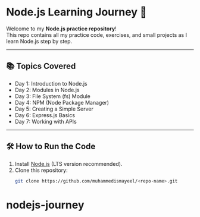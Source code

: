 # Node.js Learning Journey 🚀

Welcome to my **Node.js practice repository**!  
This repo contains all my practice code, exercises, and small projects as I learn Node.js step by step.

---

## 📚 Topics Covered
- Day 1: Introduction to Node.js
- Day 2: Modules in Node.js
- Day 3: File System (fs) Module
- Day 4: NPM (Node Package Manager)
- Day 5: Creating a Simple Server
- Day 6: Express.js Basics
- Day 7: Working with APIs

---

## 🛠️ How to Run the Code
1. Install [Node.js](https://nodejs.org) (LTS version recommended).
2. Clone this repository:
   ```bash
   git clone https://github.com/muhammedismayeel/<repo-name>.git
# nodejs-journey

